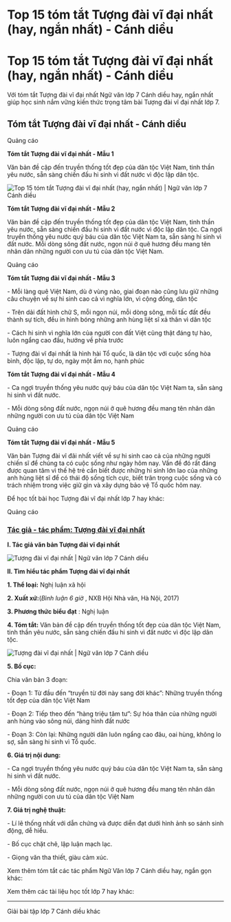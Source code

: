 # Top 15 tóm tắt Tượng đài vĩ đại nhất (hay, ngắn nhất) - Cánh diều

# Top 15 tóm tắt Tượng đài vĩ đại nhất (hay, ngắn nhất) - Cánh diều

Với tóm tắt Tượng đài vĩ đại nhất Ngữ văn lớp 7 Cánh diều hay, ngắn nhất giúp học sinh nắm vững kiến thức trọng tâm bài Tượng đài vĩ đại nhất lớp 7.

## Tóm tắt Tượng đài vĩ đại nhất - Cánh diều

Quảng cáo

**Tóm tắt Tượng đài vĩ đại nhất - Mẫu 1**

Văn bản đề cập đến truyền thống tốt đẹp của dân tộc Việt Nam, tinh thần yêu nước, sẵn sàng chiến đấu hi sinh vì đất nước vì độc lập dân tộc. 

![Top 15 tóm tắt Tượng đài vĩ đại nhất \(hay, ngắn nhất\) | Ngữ văn lớp 7 Cánh diều](https://vietjack.com/soan-van-lop-7-cd/images/tom-tat-tuong-dai-vi-dai-nhat.PNG)

**Tóm tắt Tượng đài vĩ đại nhất - Mẫu 2**

Văn bản đề cập đến truyền thống tốt đẹp của dân tộc Việt Nam, tinh thần yêu nước, sẵn sàng chiến đấu hi sinh vì đất nước vì độc lập dân tộc. Ca ngợi truyền thống yêu nước quý báu của dân tộc Việt Nam ta, sẵn sàng hi sinh vì đất nước. Mỗi dòng sông đất nước, ngọn núi ở quê hương đều mang tên nhân dân những người con ưu tú của dân tộc Việt Nam.

Quảng cáo

**Tóm tắt Tượng đài vĩ đại nhất - Mẫu 3**

\- Mỗi làng quê Việt Nam, dù ở vùng nào, giai đoạn nào cũng lưu giữ những câu chuyện về sự hi sinh cao cả vì nghĩa lớn, vì cộng đồng, dân tộc

\- Trên dải đất hình chữ S, mỗi ngọn núi, mỗi dòng sông, mỗi tấc đất đều thành sự tích, đều in hình bóng những anh hùng liệt sĩ xả thân vì dân tộc

\- Cách hi sinh vì nghĩa lớn của người con đất Việt cũng thật đáng tự hào, luôn ngẩng cao đầu, hướng về phía trước

\- Tượng đài vĩ đại nhất là hình hài Tổ quốc, là dân tộc với cuộc sống hòa bình, độc lập, tự do, ngày một ấm no, hạnh phúc

**Tóm tắt Tượng đài vĩ đại nhất - Mẫu 4**

\- Ca ngợi truyền thống yêu nước quý báu của dân tộc Việt Nam ta, sẵn sàng hi sinh vì đất nước.

\- Mỗi dòng sông đất nước, ngọn núi ở quê hương đều mang tên nhân dân những người con ưu tú của dân tộc Việt Nam

Quảng cáo

**Tóm tắt Tượng đài vĩ đại nhất - Mẫu 5**

Văn bản Tượng đài vĩ đãi nhất viết về sự hi sinh cao cả của những người chiến sĩ để chúng ta có cuộc sống như ngày hôm nay. Vấn đề đó rất đáng được quan tâm vì thế hệ trẻ cần biết được những hi sinh lớn lao của những anh hùng liệt sĩ để có thái độ sống tích cực, biết trân trọng cuộc sống và có trách nhiệm trong việc giữ gìn và xây dựng bảo vệ Tổ quốc hôm nay.

Để học tốt bài học Tượng đài vĩ đại nhất lớp 7 hay khác:

Quảng cáo

### [**Tác giả - tác phẩm: Tượng đài vĩ đại nhất**](https://vietjack.com/soan-van-lop-7-cd/tac-gia-tac-pham-tuong-dai-vi-dai-nhat.jsp)

**I. Tác giả văn bản Tượng đài vĩ đại nhất**

![Tượng đài vĩ đại nhất | Ngữ văn lớp 7 Cánh diều](https://vietjack.com/soan-van-lop-7-cd/images/tac-gia-tac-pham-tuong-dai-vi-dai-nhat.PNG)

**II. Tìm hiểu tác phẩm Tượng đài vĩ đại nhất**

**1\. Thể loại:** Nghị luận xã hội

**2\. Xuất xứ:**(_Bình luận 6 giờ_ , NXB Hội Nhà văn, Hà Nội, 2017)

**3\. Phương thức biểu đạt** : Nghị luận

**4\. Tóm tắt:** Văn bản đề cập đến truyền thống tốt đẹp của dân tộc Việt Nam, tinh thần yêu nước, sẵn sàng chiến đấu hi sinh vì đất nước vì độc lập dân tộc. 

![Tượng đài vĩ đại nhất | Ngữ văn lớp 7 Cánh diều](https://vietjack.com/soan-van-lop-7-cd/images/tac-gia-tac-pham-tuong-dai-vi-dai-nhat-111.PNG)

**5\. Bố cục:**

Chia văn bản 3 đoạn:

\- Đoạn 1: Từ đầu đến “truyền từ đời này sang đời khác”: Những truyền thống tốt đẹp của dân tộc Việt Nam

\- Đoạn 2: Tiếp theo đến “hàng triệu tâm tư”: Sự hóa thân của những người anh hùng vào sông núi, dáng hình đất nước

\- Đoạn 3: Còn lại: Những người dân luôn ngẩng cao đâu, oai hùng, không lo sợ, sẵn sàng hi sinh vì Tổ quốc.

**6\. Giá trị nội dung:**

\- Ca ngợi truyền thống yêu nước quý báu của dân tộc Việt Nam ta, sẵn sàng hi sinh vì đất nước.

\- Mỗi dòng sông đất nước, ngọn núi ở quê hương đều mang tên nhân dân những người con ưu tú của dân tộc Việt Nam

**7\. Giá trị nghệ thuật:**

\- Lí lẽ thống nhất với dẫn chứng và được diễn đạt dưới hình ảnh so sánh sinh động, dễ hiểu. 

\- Bố cục chặt chẽ, lập luận mạch lạc. 

\- Giọng văn tha thiết, giàu cảm xúc. 

Xem thêm tóm tắt các tác phẩm Ngữ Văn lớp 7 Cánh diều hay, ngắn gọn khác:

Xem thêm các tài liệu học tốt lớp 7 hay khác:

* * *

Giải bài tập lớp 7 Cánh diều khác

